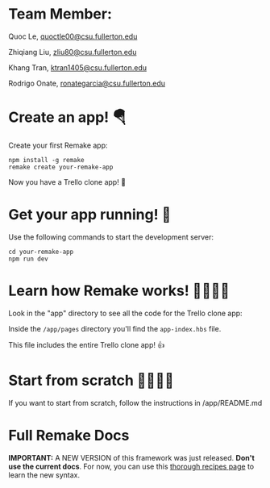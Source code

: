 # Team Member:
Quoc Le, quoctle00@csu.fullerton.edu

Zhiqiang Liu, zliu80@csu.fullerton.edu

Khang Tran, ktran1405@csu.fullerton.edu

Rodrigo Onate, ronategarcia@csu.fullerton.edu
# Create an app! 🪂

Create your first Remake app:

```
npm install -g remake
remake create your-remake-app
```

Now you have a Trello clone app! 🤩

# Get your app running! 🛵

Use the following commands to start the development server:

```
cd your-remake-app
npm run dev
```

# Learn how Remake works! 👩‍💻👨‍💻

Look in the "app" directory to see all the code for the Trello clone app:

Inside the `/app/pages` directory you'll find the `app-index.hbs` file.

This file includes the entire Trello clone app! 👍

# Start from scratch 👨‍🎨👩‍🎨

If you want to start from scratch, follow the instructions in /app/README.md

# Full Remake Docs

**IMPORTANT:** A NEW VERSION of this framework was just released. **Don't use the current docs**. For now, you can use this [thorough recipes page](https://recipes.remaketheweb.com/) to learn the new syntax.
